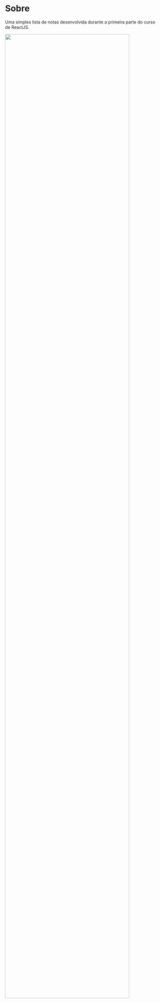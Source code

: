 # Sobre
Uma simples lista de notas desenvolvida durante a primeira parte do curso de ReactJS.

<img src="https://i.imgur.com/MOwVJpE.png" width="90%"></img>
